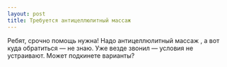 ```yaml
---
layout: post 
title: Требуется антицеллюлитный массаж  
--- 
```

Ребят, срочно помощь нужна! Надо антицеллюлитный массаж , а вот куда обратиться — не знаю. Уже везде звонил — условия не устраивают. Может подкинете варианты?